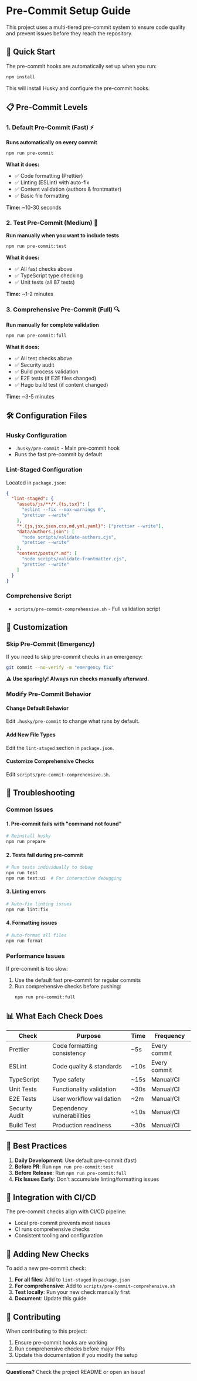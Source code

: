# Pre-Commit Setup Guide

This project uses a multi-tiered pre-commit system to ensure code quality and prevent issues before they reach the repository.

## 🚀 Quick Start

The pre-commit hooks are automatically set up when you run:

```bash
npm install
```

This will install Husky and configure the pre-commit hooks.

## 📋 Pre-Commit Levels

### 1. Default Pre-Commit (Fast) ⚡

**Runs automatically on every commit**

```bash
npm run pre-commit
```

**What it does:**

- ✅ Code formatting (Prettier)
- ✅ Linting (ESLint) with auto-fix
- ✅ Content validation (authors & frontmatter)
- ✅ Basic file formatting

**Time:** ~10-30 seconds

### 2. Test Pre-Commit (Medium) 🧪

**Run manually when you want to include tests**

```bash
npm run pre-commit:test
```

**What it does:**

- ✅ All fast checks above
- ✅ TypeScript type checking
- ✅ Unit tests (all 87 tests)

**Time:** ~1-2 minutes

### 3. Comprehensive Pre-Commit (Full) 🔍

**Run manually for complete validation**

```bash
npm run pre-commit:full
```

**What it does:**

- ✅ All test checks above
- ✅ Security audit
- ✅ Build process validation
- ✅ E2E tests (if E2E files changed)
- ✅ Hugo build test (if content changed)

**Time:** ~3-5 minutes

## 🛠️ Configuration Files

### Husky Configuration

- `.husky/pre-commit` - Main pre-commit hook
- Runs the fast pre-commit by default

### Lint-Staged Configuration

Located in `package.json`:

```json
{
  "lint-staged": {
    "assets/js/**/*.{ts,tsx}": [
      "eslint --fix --max-warnings 0",
      "prettier --write"
    ],
    "*.{js,jsx,json,css,md,yml,yaml}": ["prettier --write"],
    "data/authors.json": [
      "node scripts/validate-authors.cjs",
      "prettier --write"
    ],
    "content/posts/*.md": [
      "node scripts/validate-frontmatter.cjs",
      "prettier --write"
    ]
  }
}
```

### Comprehensive Script

- `scripts/pre-commit-comprehensive.sh` - Full validation script

## 🔧 Customization

### Skip Pre-Commit (Emergency)

If you need to skip pre-commit checks in an emergency:

```bash
git commit --no-verify -m "emergency fix"
```

**⚠️ Use sparingly! Always run checks manually afterward.**

### Modify Pre-Commit Behavior

#### Change Default Behavior

Edit `.husky/pre-commit` to change what runs by default.

#### Add New File Types

Edit the `lint-staged` section in `package.json`.

#### Customize Comprehensive Checks

Edit `scripts/pre-commit-comprehensive.sh`.

## 🚨 Troubleshooting

### Common Issues

#### 1. Pre-commit fails with "command not found"

```bash
# Reinstall husky
npm run prepare
```

#### 2. Tests fail during pre-commit

```bash
# Run tests individually to debug
npm run test
npm run test:ui  # For interactive debugging
```

#### 3. Linting errors

```bash
# Auto-fix linting issues
npm run lint:fix
```

#### 4. Formatting issues

```bash
# Auto-format all files
npm run format
```

### Performance Issues

If pre-commit is too slow:

1. Use the default fast pre-commit for regular commits
2. Run comprehensive checks before pushing:
   ```bash
   npm run pre-commit:full
   ```

## 📊 What Each Check Does

| Check          | Purpose                     | Time | Frequency    |
| -------------- | --------------------------- | ---- | ------------ |
| Prettier       | Code formatting consistency | ~5s  | Every commit |
| ESLint         | Code quality & standards    | ~10s | Every commit |
| TypeScript     | Type safety                 | ~15s | Manual/CI    |
| Unit Tests     | Functionality validation    | ~30s | Manual/CI    |
| E2E Tests      | User workflow validation    | ~2m  | Manual/CI    |
| Security Audit | Dependency vulnerabilities  | ~10s | Manual/CI    |
| Build Test     | Production readiness        | ~30s | Manual/CI    |

## 🎯 Best Practices

1. **Daily Development**: Use default pre-commit (fast)
2. **Before PR**: Run `npm run pre-commit:test`
3. **Before Release**: Run `npm run pre-commit:full`
4. **Fix Issues Early**: Don't accumulate linting/formatting issues

## 🔄 Integration with CI/CD

The pre-commit checks align with CI/CD pipeline:

- Local pre-commit prevents most issues
- CI runs comprehensive checks
- Consistent tooling and configuration

## 📝 Adding New Checks

To add a new pre-commit check:

1. **For all files**: Add to `lint-staged` in `package.json`
2. **For comprehensive**: Add to `scripts/pre-commit-comprehensive.sh`
3. **Test locally**: Run your new check manually first
4. **Document**: Update this guide

## 🤝 Contributing

When contributing to this project:

1. Ensure pre-commit hooks are working
2. Run comprehensive checks before major PRs
3. Update this documentation if you modify the setup

---

**Questions?** Check the project README or open an issue!
